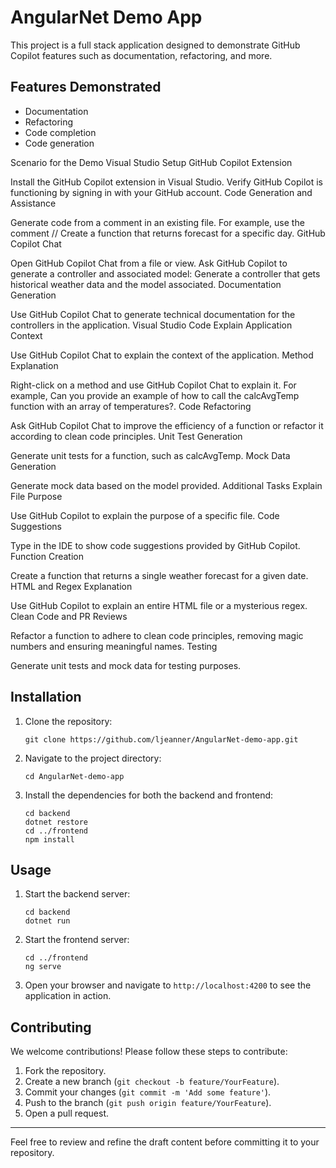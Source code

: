 # AngularNet Demo App

This project is a full stack application designed to demonstrate GitHub Copilot features such as documentation, refactoring, and more.

## Features Demonstrated
- Documentation
- Refactoring
- Code completion
- Code generation

Scenario for the Demo
Visual Studio
Setup GitHub Copilot Extension

Install the GitHub Copilot extension in Visual Studio.
Verify GitHub Copilot is functioning by signing in with your GitHub account.
Code Generation and Assistance

Generate code from a comment in an existing file. For example, use the comment // Create a function that returns forecast for a specific day.
GitHub Copilot Chat

Open GitHub Copilot Chat from a file or view.
Ask GitHub Copilot to generate a controller and associated model: Generate a controller that gets historical weather data and the model associated.
Documentation Generation

Use GitHub Copilot Chat to generate technical documentation for the controllers in the application.
Visual Studio Code
Explain Application Context

Use GitHub Copilot Chat to explain the context of the application.
Method Explanation

Right-click on a method and use GitHub Copilot Chat to explain it. For example, Can you provide an example of how to call the calcAvgTemp function with an array of temperatures?.
Code Refactoring

Ask GitHub Copilot Chat to improve the efficiency of a function or refactor it according to clean code principles.
Unit Test Generation

Generate unit tests for a function, such as calcAvgTemp.
Mock Data Generation

Generate mock data based on the model provided.
Additional Tasks
Explain File Purpose

Use GitHub Copilot to explain the purpose of a specific file.
Code Suggestions

Type in the IDE to show code suggestions provided by GitHub Copilot.
Function Creation

Create a function that returns a single weather forecast for a given date.
HTML and Regex Explanation

Use GitHub Copilot to explain an entire HTML file or a mysterious regex.
Clean Code and PR Reviews

Refactor a function to adhere to clean code principles, removing magic numbers and ensuring meaningful names.
Testing

Generate unit tests and mock data for testing purposes.

## Installation

1. Clone the repository:
   ```
   git clone https://github.com/ljeanner/AngularNet-demo-app.git
   ```
2. Navigate to the project directory:
   ```
   cd AngularNet-demo-app
   ```
3. Install the dependencies for both the backend and frontend:
   ```
   cd backend
   dotnet restore
   cd ../frontend
   npm install
   ```

## Usage

1. Start the backend server:
   ```
   cd backend
   dotnet run
   ```
2. Start the frontend server:
   ```
   cd ../frontend
   ng serve
   ```
3. Open your browser and navigate to `http://localhost:4200` to see the application in action.

## Contributing

We welcome contributions! Please follow these steps to contribute:

1. Fork the repository.
2. Create a new branch (`git checkout -b feature/YourFeature`).
3. Commit your changes (`git commit -m 'Add some feature'`).
4. Push to the branch (`git push origin feature/YourFeature`).
5. Open a pull request.

---

Feel free to review and refine the draft content before committing it to your repository.
